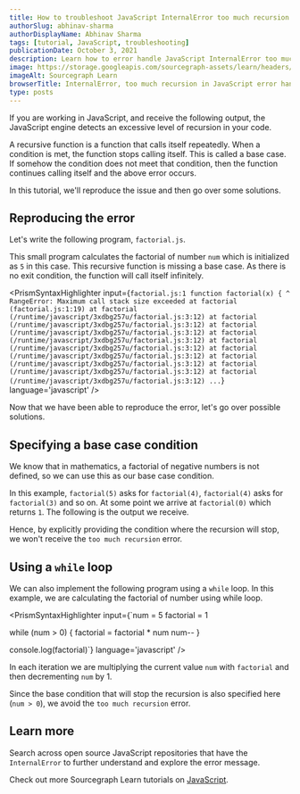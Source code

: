 ```yaml
---
title: How to troubleshoot JavaScript InternalError too much recursion
authorSlug: abhinav-sharma
authorDisplayName: Abhinav Sharma
tags: [tutorial, JavaScript, troubleshooting]
publicationDate: October 3, 2021
description: Learn how to error handle JavaScript InternalError too much recursion
image: https://storage.googleapis.com/sourcegraph-assets/learn/headers/sourcegraph-learn-header-8.png
imageAlt: Sourcegraph Learn
browserTitle: InternalError, too much recursion in JavaScript error handling
type: posts
---
```


If you are working in JavaScript, and receive the following output, the JavaScript engine detects an excessive level of recursion in your code.

<PrismSyntaxHighlighter
input='InternalError: too much recursion'
language='javascript'
/>

A recursive function is a function that calls itself repeatedly. When a condition is met, the function stops calling itself. This is called a base case. If somehow the condition does not meet that condition, then the function continues calling itself and the above error occurs.

In this tutorial, we'll reproduce the issue and then go over some solutions.

## Reproducing the error

Let's write the following program, `factorial.js`.

<PrismSyntaxHighlighter
input='function factorial(x) {
  return x * factorial(x - 1)
}
num = 5
console.log(factorial(num))'
language='javascript'
/>

This small program calculates the factorial of number `num` which is initialized as `5` in this case. This recursive function is missing a base case. As there is no exit condition, the function will call itself infinitely.

<PrismSyntaxHighlighter
input={`factorial.js:1
function factorial(x) {
                  ^
RangeError: Maximum call stack size exceeded
    at factorial (factorial.js:1:19)
    at factorial (/runtime/javascript/3xdbg257u/factorial.js:3:12)
    at factorial (/runtime/javascript/3xdbg257u/factorial.js:3:12)
    at factorial (/runtime/javascript/3xdbg257u/factorial.js:3:12)
    at factorial (/runtime/javascript/3xdbg257u/factorial.js:3:12)
    at factorial (/runtime/javascript/3xdbg257u/factorial.js:3:12)
    at factorial (/runtime/javascript/3xdbg257u/factorial.js:3:12)
    at factorial (/runtime/javascript/3xdbg257u/factorial.js:3:12)
    at factorial (/runtime/javascript/3xdbg257u/factorial.js:3:12)
    at factorial (/runtime/javascript/3xdbg257u/factorial.js:3:12)
...`}
language='javascript'
/>

Now that we have been able to reproduce the error, let's go over possible solutions.

## Specifying a base case condition

We know that in mathematics, a factorial of negative numbers is not defined, so we can use this as our base case condition.

<PrismSyntaxHighlighter
input='function factorial(x) {
  if (x === 0) {
    return 1
  }
  return x * factorial(x - 1)
}
num = 5
console.log(factorial(num))'
language='javascript'
/>

In this example, `factorial(5)` asks for `factorial(4)`, `factorial(4)` asks for `factorial(3)` and so on. At some point we arrive at `factorial(0)` which returns `1`. The following is the output we receive.

<PrismSyntaxHighlighter
input='Output: 120'
language='javascript'
/>

Hence, by explicitly providing the condition where the recursion will stop, we won't receive the `too much recursion` error.

## Using a `while` loop

We can also implement the following program using a `while` loop. In this example, we are calculating the factorial of number using while loop.

<PrismSyntaxHighlighter
input={`num = 5
factorial = 1
 
while (num > 0) {
  factorial = factorial * num
  num--
}
  
console.log(factorial)`}
language='javascript'
/>

In each iteration we are multiplying the current value `num` with `factorial` and then decrementing `num` by 1.

<PrismSyntaxHighlighter
input='Output: 120'
language='javascript'
/>

Since the base condition that will stop the recursion is also specified here (`num > 0`), we avoid the `too much recursion` error.

## Learn more

Search across open source JavaScript repositories that have the `InternalError` to further understand and explore the error message.

<SourcegraphSearch query="InternalError: too much recursion" patternType="literal"/>

Check out more Sourcegraph Learn tutorials on [JavaScript](https://learn.sourcegraph.com/tags/javascript).
